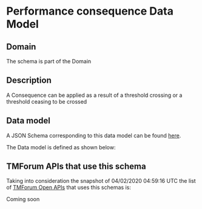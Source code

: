 # Performance consequence Data Model

## Domain

The  schema is part of the  Domain

## Description

A Consequence can be applied as a result of a threshold crossing or a threshold ceasing to be crossed

## Data model

A JSON Schema corresponding to this data model can be found
[here](https://github.com/tmforum-rand/schemas/blob/candidates/Common/PerformanceConsequence.schema.json).

The Data model is defined as shown below:





## TMForum APIs that use this schema

Taking into consideration the snapshot of 04/02/2020 04:59:16 UTC the list of [TMForum Open APIs](https://www.tmforum.org/open-apis/) that uses this schemas is:

Coming soon